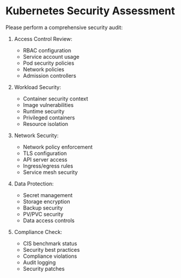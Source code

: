 # Kubernetes Security Assessment

Please perform a comprehensive security audit:

1. Access Control Review:
   - RBAC configuration
   - Service account usage
   - Pod security policies
   - Network policies
   - Admission controllers

2. Workload Security:
   - Container security context
   - Image vulnerabilities
   - Runtime security
   - Privileged containers
   - Resource isolation

3. Network Security:
   - Network policy enforcement
   - TLS configuration
   - API server access
   - Ingress/egress rules
   - Service mesh security

4. Data Protection:
   - Secret management
   - Storage encryption
   - Backup security
   - PV/PVC security
   - Data access controls

5. Compliance Check:
   - CIS benchmark status
   - Security best practices
   - Compliance violations
   - Audit logging
   - Security patches 